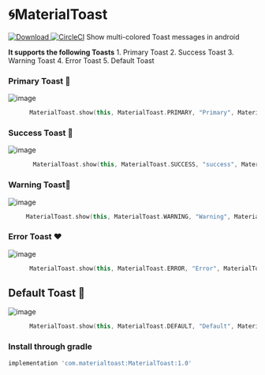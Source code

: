 # :cyclone:MaterialToast

[ ![Download](https://api.bintray.com/packages/skyways/MaterialToast/MaterialToast/images/download.svg?version=1.0) ](https://bintray.com/skyways/MaterialToast/MaterialToast/1.0/link)  [![CircleCI](https://circleci.com/gh/circleci/circleci-docs.svg?style=shield)](https://app.circleci.com/pipelines/github/skyways/MaterialToast/)
Show multi-colored Toast messages in android

**It supports the following Toasts**
    1. Primary Toast
    2. Success Toast
    3. Warning Toast
    4. Error Toast 
    5. Default Toast


### Primary Toast :blue_heart:
![image](https://github.com/skyways/materialtoast/blob/master/art/primary.jpg)

```kotlin
      MaterialToast.show(this, MaterialToast.PRIMARY, "Primary", MaterialToast.LONG)
```

### Success Toast :green_heart:
![image](https://github.com/skyways/materialtoast/blob/master/art/success.jpg)

```kotlin
       MaterialToast.show(this, MaterialToast.SUCCESS, "success", MaterialToast.LONG)
```
### Warning Toast:yellow_heart:
![image](https://github.com/skyways/materialtoast/blob/master/art/warning.jpg)

```kotlin
     MaterialToast.show(this, MaterialToast.WARNING, "Warning", MaterialToast.LONG)
```
### Error Toast :heart:
![image](https://github.com/skyways/materialtoast/blob/master/art/error.jpg)

```kotlin
      MaterialToast.show(this, MaterialToast.ERROR, "Error", MaterialToast.LONG)
```
## Default Toast  :black_heart:
![image](https://github.com/skyways/materialtoast/blob/master/art/default.jpg)

```kotlin
      MaterialToast.show(this, MaterialToast.DEFAULT, "Default", MaterialToast.LONG)
```

### Install through gradle
```gradle
implementation 'com.materialtoast:MaterialToast:1.0'
```